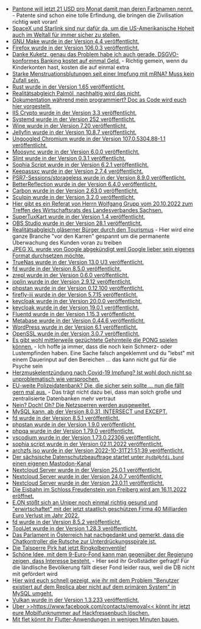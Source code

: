 * [Pantone will jetzt 21 USD pro Monat damit man deren Farbnamen nennt.](https://blog.fefe.de/?ts=9da3d250) - Patente sind schon eine tolle Erfindung, die bringen die Zivilisation richtig weit voran!
* [SpaceX und Starlink sind nur dafür da, um die US-Amerikanische Hoheit auch im Weltall für immer sicher zu stellen.](https://blog.fefe.de/?ts=9da42cad)
* [GNU Make wurde in der Version 4.4 veröffentlicht.](https://lwn.net/Articles/913253/)
* [Firefox wurde in der Version 106.0.3 veröffentlicht.](https://www.borncity.com/blog/2022/10/31/firefox-106-0-3-freigegeben/)
* [Danke Kuketz, genau das Problem habe ich auch gerade. DSGVO-konformes Banking kostet auf einmal Geld.](https://www.kuketz-blog.de/dsgvo-konformes-banking-nur-noch-gegen-aufpreis/) - Richtig gemein, wenn du Kinderkonten hast, kosten die auf einmal extra
* [Starke Menstruationsblutungen seit einer Impfung mit mRNA? Muss kein Zufall sein.](https://impfentscheidung.online/starke-menstruationsblutungen-mrna-impfstoffe-fehlende-ursachenforschung/)
* [Rust wurde in der Version 1.65 veröffentlicht.](https://blog.rust-lang.org/2022/10/28/gats-stabilization.html)
* [Realitätsabgleich Palmöl, nachhaltig wird das nicht.](https://netzfrauen.org/2022/10/28/indonesia-5/)
* [Dokumentation während mein programmiert? Doc as Code wird euch hier vorgestellt.](https://opensource.com/article/22/10/docs-as-code)
* [IIS Crypto wurde in der Version 3.3 veröffentlicht.](https://www.borncity.com/blog/2022/11/01/iis-crypto-3-3-freigegeben/)
* [Systemd wurde in der Version 252 veröffentlicht.](https://lwn.net/Articles/913287/)
* [Wine wurde in der Version 7.20 veröffentlicht.](https://www.phoronix.com/news/Wine-7.20-Released)
* [Jellyfin wurde in der Version 10.8.7 veröffentlicht.](https://github.com/jellyfin/jellyfin/releases/tag/v10.8.7)
* [Ungoogled Chromium wurde in der Version 107.0.5304.88-1.1 veröffentlicht.](https://github.com/ungoogled-software/ungoogled-chromium-windows/releases/tag/107.0.5304.88-1.1)
* [Moosync wurde in der Version 6.0.0 veröffentlicht.](https://github.com/Moosync/Moosync/releases/tag/v6.0.0)
* [Slint wurde in der Version 0.3.1 veröffentlicht.](https://github.com/slint-ui/slint/releases/tag/v0.3.1)
* [Sophia Script wurde in der Version 6.2.1 veröffentlicht.](https://github.com/farag2/Sophia-Script-for-Windows/releases/tag/6.2.1)
* [Keepassxc wurde in der Version 2.7.4 veröffentlicht.](https://github.com/keepassxreboot/keepassxc/releases/tag/2.7.4)
* [PSR7-Sessions/storageless wurde in der Version 8.9.0 veröffentlicht.](https://github.com/psr7-sessions/storageless/releases/tag/8.9.0)
* [BetterReflection wurde in der Version 6.4.0 veröffentlicht.](https://github.com/Roave/BetterReflection/releases/tag/6.4.0)
* [Carbon wurde in der Version 2.63.0 veröffentlicht.](https://github.com/briannesbitt/Carbon/releases/tag/2.63.0)
* [Sculpin wurde in der Version 3.2.0 veröffentlicht.](https://github.com/sculpin/sculpin/releases/tag/3.2.0)
* [Hier gibt es ein Referat von Herrn Wolfgang Grupp vom 20.10.2022 zum Treffen des Wirtschaftsrats des Landesverbandes Sachsen.](https://www.youtube.com/watch?v=rgsQY3buV80)
* [SuperTuxKart wurde in der Version 1.4 veröffentlicht.](https://www.phoronix.com/news/SuperTuxKart-1.4)
* [OBS Studio wurde in der Version 28.1 veröffentlicht.](https://www.phoronix.com/news/OBS-Studio-28.1)
* [Realitätsabgleich gläserner Bürger durch den Tourismus](https://www.kuketz-blog.de/kommentar-datenschutz-im-tourismus-sind-wir-nun-wirklich-glaesern/) - Hier wird eine ganze Branche "vor den Karren" gespannt um die permanente Überwachung des Kunden voran zu treiben
* [JPEG XL wurde von Google abgekündigt weil Google lieber sein eigenes Format durchsetzen möchte.](https://blog.fefe.de/?ts=9d9fe377)
* [TrueNas wurde in der Version 13.0 U3 veröffentlicht.](https://github.com/truenas/documentation/releases/tag/TN13.0-U3)
* [fd wurde in der Version 8.5.0 veröffentlicht.](https://github.com/sharkdp/fd/releases/tag/v8.5.0)
* [zrepl wurde in der Version 0.6.0 veröffentlicht.](https://github.com/zrepl/zrepl/releases/tag/v0.6.0)
* [joplin wurde in der Version 2.9.12 veröffentlicht.](https://github.com/laurent22/joplin/releases/tag/v2.9.12)
* [phpstan wurde in der Version 0.12.100 veröffentlicht.](https://github.com/phpstan/phpstan/releases/tag/0.12.100)
* [firefly-iii wurde in der Version 5.7.15 veröffentlicht.](https://github.com/firefly-iii/firefly-iii/releases/tag/5.7.15)
* [keycloak wurde in der Version 20.0.0 veröffentlicht.](https://github.com/keycloak/keycloak/releases/tag/20.0.0)
* [keycloak wurde in der Version 19.0.1 veröffentlicht.](https://github.com/keycloak/keycloak/releases/tag/19.0.1)
* [Fluentd wurde in der Version 1.15.3 veröffentlicht.](https://github.com/fluent/fluentd/releases/tag/v1.15.3)
* [Metabase wurde in der Version 0.44.6 veröffentlicht.](https://github.com/metabase/metabase/releases/tag/v0.44.6)
* [WordPress wurde in der Version 6.1 veröffentlicht.](https://wordpress.org/news/2022/11/misha/)
* [OpenSSL wurde in der Version 3.0.7 veröffentlicht.](https://lwn.net/Articles/913370/)
* [Es gibt wohl mittlerweile gezüchtete Gehirnteile die PONG spielen können.](https://netzfrauen.org/2022/11/02/dishbrain/) - Ich hoffe ja immer, dass die noch kein Schmerz- oder Lustempfinden haben. Eine Sache falsch angeklemmt und du "lebst" mit einem Dauerinput auf den Bereichen ... das kann nicht gut für die Psyche sein
* [Herzmuskelentzündung nach Covid-19 Impfung? Ist wohl doch nicht so unproblematisch wie versprochen.](https://impfentscheidung.online/auffaelligkeiten-zum-verlauf-einer-myokarditis/)
* [EU-weite Polizeidatenbank? Die, die sicher sein sollte ... nun die fällt gern mal aus.](https://netzpolitik.org/2022/schengener-informationssystem-groesste-eu-polizeidatenbank-immer-wieder-nicht-erreichbar/) - Das trägt nicht dazu bei, dass man solch große und zentralisierte Datenbanken mehr vertraut
* [Nein? Doch! Oh? Die Netzsperren werden ausgeweitet.](https://netzpolitik.org/2022/gesetz-zur-chatkontrolle-rat-der-eu-will-netzsperren-ausweiten/)
* [MySQL kann, ab der Version 8.0.31, INTERSECT und EXCEPT.](https://www.percona.com/blog/set-theory-in-mysql-8-0-union-and-now-intersect-and-except/)
* [fd wurde in der Version 8.5.1 veröffentlicht.](https://github.com/sharkdp/fd/releases/tag/v8.5.1)
* [phpstan wurde in der Version 1.9.0 veröffentlicht.](https://github.com/phpstan/phpstan/releases/tag/1.9.0)
* [phpqa wurde in der Version 1.79.0 veröffentlicht.](https://github.com/jakzal/phpqa/releases/tag/v1.79.0)
* [vscodium wurde in der Version 1.73.0.22306 veröffentlicht.](https://github.com/VSCodium/vscodium/releases/tag/1.73.0.22306)
* [sophia script wurde in der Version 02.11.2022 veröffentlicht.](https://github.com/farag2/Sophia-Script-for-Windows/releases/tag/6.2.2)
* [archzfs iso wurde in der Version 2022-10-31T21:51:39 veröffentlicht.](https://archzfs.leibelt.de)
* [Der sächsische Datenschutzbeauftrage startet unter `@sdb@bfdi.bund` einen eigenen Mastodon-Kanal](https://www.saechsdsb.de/liste-pressemitteilungen/685-saechsische-datenschutzbeauftragte-startet-mastodon-kanal)
* [Nextcloud Server wurde in der Version 25.0.1 veröffentlicht.](https://github.com/nextcloud/server/releases/tag/v25.0.1)
* [Nextcloud Server wurde in der Version 24.0.7 veröffentlicht.](https://github.com/nextcloud/server/releases/tag/v24.0.7)
* [Nextcloud Server wurde in der Version 23.0.11 veröffentlicht.](https://github.com/nextcloud/server/releases/tag/v23.0.11)
* [Die Eisbahn im Schloss Freudenstein von Freiberg wird am 16.11.2022 eröffnet.](https://www.erzgebirge-explorer.de/sport-freizeit/eisbahn-schloss-freudenstein.html)
* [E.ON stößt sich an Uniper noch einmal richtig gesund und "erwirtschaftet" mit der jetzt staatlich geschützen Firma 40 Milliarden Euro Verlust im Jahr 2022.](https://blog.fefe.de/?ts=9d9d7a4e)
* [fd wurde in der Version 8.5.2 veröffentlicht.](https://github.com/sharkdp/fd/releases/tag/v8.5.2)
* [ToolJet wurde in der Version 1.28.3 veröffentlicht.](https://github.com/ToolJet/ToolJet/releases/tag/v1.28.3)
* [Das Parlament in Österreich hat nachgedankt und gemerkt, dass die Chatkontroller die Rutsche zur Unterdrückungsspirale ist.](https://blog.fefe.de/?ts=9d9d2c21)
* [Die Talsperre Pirk hat jetzt Ringkolbenventile!](https://www.sachsen-fernsehen.de/ringkolbenventil-an-talsperre-pirk-eingebaut-1140907/)
* [Schöne Idee, mit dem 9-Euro-Fond kann man gegenüber der Regierung zeigen, dass Interesse besteht.](https://9eurofonds.de/) - Hier seid ihr Großstädter gefragt! Für die ländlische Bevölkerung fällt dieser Fond leider raus, weil die DB nicht mit gefördert wird
* [Hier wird euch schnell gezeigt, wie ihr mit dem Problem "Benutzer existiert auf dem Replica aber nicht auf dem primären System" in MySQL umgeht.](https://www.percona.com/blog/what-if-the-user-exists-on-the-replica-and-not-in-the-primary-or-any-other-objects/)
* [Vulkan wurde in der Version 1.3.233 veröffentlicht.](https://www.phoronix.com/news/Vulkan-1.3.233-Released)
* [Über >>https://www.facebook.com/contacts/removal<< könnt ihr jetzt eure Mobilfunknummer auf Hackfressenbuch löschen.](https://netzpolitik.org/2022/versteckte-option-bei-facebook-nicht-nutzerinnen-koennen-jetzt-ihre-kontaktdaten-loeschen-lassen/)
* [Mit flet könnt ihr Flutter-Anwendungen in wenigen Minuten bauen.](https://github.com/flet-dev/flet)

